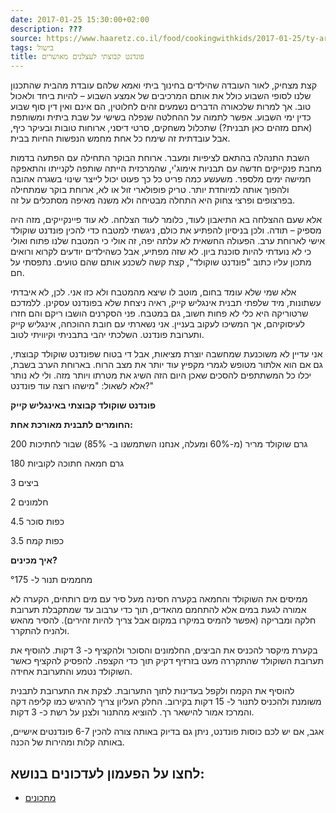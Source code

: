 ```yaml
---
date: 2017-01-25 15:30:00+02:00
description: ???
source: https://www.haaretz.co.il/food/cookingwithkids/2017-01-25/ty-article/0000017f-f8d3-d2d5-a9ff-f8dfab0c0000
tags: בישול
title: פונדנט קבוצתי לעצלנים מאושרים
---
```


קצת מצחיק, לאור העובדה שהילדים בחינוך ביתי ואמא שלהם עובדת מהבית שהתכנון שלנו לסופי השבוע כולל את אותם המרכיבים של אמצע השבוע – להיות ביחד ולאכול טוב. אך למרות שלכאורה הדברים נשמעים זהים לחלוטין, הם אינם ואין דין סוף שבוע כדין ימי השבוע. אפשר לתמוה על ההחלטה שנפלה בשישי על שבת ביתית ומשותפת (אתם מזהים כאן תבנית?) שתכלול משחקים, סרטי דיסני, ארוחות טובות ובעיקר כיף, אבל עובדתית זה שימח כל אחת מחמש הנפשות החיות בבית.

השבת התנהלה בהתאם לציפיות ומעבר. ארוחת הבוקר התחילה עם הפתעה בדמות מחבת פנקייקים חדשה עם תבניות אימוג'י, שהמרכזית הייתה שותפה לקנייתו והתאפקה חמישה ימים מלספר. משעשע כמה פריט כל כך פעוט יכול לייצר שינוי בשגרה אהובה ולהפוך אותה למיוחדת יותר. טריק פופולארי זול או לא, ארוחת בוקר שמתחילה בפרצופים ופרצי צחוק היא התחלה מבטיחה ולא משנה מאיפה מסתכלים על זה.

אלא שעם ההצלחה בא התיאבון לעוד, כלומר לעוד הצלחה. לא עוד פיינקייקים, מזה היה מספיק – תודה. ולכן בניסיון להפתיע את כולם, ניגשתי למטבח כדי להכין פונדנט שוקולד אישי לארוחת ערב. הפעולה החשאית לא עלתה יפה, זה אולי כי המטבח שלנו פתוח ואולי כי לא נועדתי להיות סוכנת ביון. לא שזה מפתיע, אבל כשהילדים יודעים לקרוא ורואים מתכון עליו כתוב "פונדנט שוקולד", קצת קשה לשכנע אותם שהם טועים. נתפסתי על חם.

אלא שמי שלא עומד בחום, מוטב לו שיצא מהמטבח ולא כזו אני. לכן, לא איבדתי עשתונות, מיד שלפתי תבנית אינגליש קייק, ראיה ניצחת שלא בפונדנט עסקינן. ללמדכם שרטוריקה היא כלי לא פחות חשוב, גם במטבח. פני הסקרנים הושבו ריקם והם חזרו לעיסוקיהם, אך המשיכו לעקוב בעניין. אני נשארתי עם חובת ההוכחה, אינגליש קייק ותערובת פונדנט. השלכתי יהבי בתבניתי וקיוויתי לטוב.

אני עדיין לא משוכנעת שמחשבה יוצרת מציאות, אבל די בטוח שפונדנט שוקולד קבוצתי, גם אם הוא אלתור מטופש לגמרי מקפיץ עוד יותר את מצב הרוח. בארוחת הערב בשבת, יכלו כל המשתתפים להסכים שאכן היום הזה השיג את מטרתו ויותר מזה. ולי לא נותר אלא לשאול: "מישהו רוצה עוד פונדנט?"

**פונדנט שוקולד קבוצתי באינגליש קייק**

**החומרים לתבנית מאורכת אחת:**

200 גרם שוקולד מריר (מ-60% ומעלה, אנחנו השתמשנו ב- 85%) שבור לחתיכות

180 גרם חמאה חתוכה לקוביות

3 ביצים

2 חלמונים

4.5 כפות סוכר

3.5 כפות קמח

**איך מכינים?**

מחממים תנור ל- °175

ממיסים את השוקולד והחמאה בקערה חסינה מעל סיר עם מים רותחים, הקערה לא אמורה לגעת במים אלא להתחמם מהאדים, תוך כדי ערבוב עד שמתקבלת תערובת חלקה ומבריקה (אפשר להמיס במיקרו במקום אבל צריך להיות זהירים). להסיר מהאש ולהניח להתקרר.

בקערת מיקסר להכניס את הביצים, החלמונים והסוכר ולהקציף כ- 3 דקות. להוסיף את תערובת השוקולד שהתקררה מעט בזרזיף דקיק תוך כדי הקצפה. להפסיק להקציף כאשר השוקולד נטמע והתערובת אחידה.

להוסיף את הקמח ולקפל בעדינות לתוך התערובת. לצקת את התערובת לתבנית משומנת ולהכניס לתנור ל- 15 דקות בקירוב. החלק העליון צריך להרגיש כמו קליפה דקה והמרכז אמור להישאר רך. להוציא מהתנור ולצנן על רשת כ- 3 דקות.

אגב, אם יש לכם כוסות פונדנט, ניתן גם בדיוק באותה צורה להכין 6-7 פונדנטים אישיים, באותה קלות ומהירות של הכנה.

לחצו על הפעמון לעדכונים בנושא:
------------------------------

* [מתכונים](/ty-tag/recipes-0000017f-da28-dea8-a77f-de6a4ba50000)